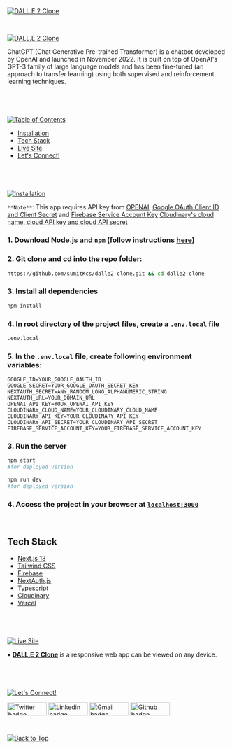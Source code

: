 <p id="header"><p>

<br>

<p id="project-title"><p>

<a href=#table-of-contents>![DALL.E 2 Clone](https://i.postimg.cc/GpzMR1bL/dalle-title.png)</a>

<br>

<a href="https://dalle-sumit.up.railway.app/">![DALL.E 2 Clone](https://i.postimg.cc/59szb2cQ/dalle-preview.png)</a>

ChatGPT (Chat Generative Pre-trained Transformer) is a chatbot developed by OpenAI and launched in November 2022. It is built on top of OpenAI's GPT-3 family of large language models and has been fine-tuned (an approach to transfer learning) using both supervised and reinforcement learning techniques.

#

<br>
<p id="table-of-contents"><p>

<a href=#table-of-contents>![Table of Contents](https://res.cloudinary.com/dn1e07eul/image/upload/v1659241355/Readme%20Headers/inter-toc_euxbbw.png)</a>

- [Installation](#installation)
- [Tech Stack](#tech-stack)
- [Live Site](#live-site)
- [Let's Connect!](#lets-connect) <br>

#

<br>

<p id="installation"><p>

<a href=#installation>![Installation](https://res.cloudinary.com/dn1e07eul/image/upload/v1659389842/Readme%20Headers/inter-installation_j9ixlq.png)</a>

`**Note**`: This app requires API key from <a href="https://openai.com/api/" >OPENAI</a>, <a href="https://console.cloud.google.com/" >Google OAuth Client ID and Client Secret</a> and <a href="https://firebase.google.com/" >Firebase Service Account Key</a>
<a href="https://console.cloudinary.com/">Cloudinary's cloud name, cloud API key and cloud API secret</a>

### 1. Download Node.js and `npm` (follow instructions [here](https://nodejs.org/en/))

### 2. Git clone and cd into the repo folder:

```bash
https://github.com/sumitKcs/dalle2-clone.git && cd dalle2-clone
```

### 3. Install all dependencies

```bash
npm install
```

### 4. In root directory of the project files, create a `.env.local` file

```bash
.env.local
```

### 5. In the `.env.local` file, create following environment variables:

```
GOOGLE_ID=YOUR_GOOGLE_OAUTH_ID
GOOGLE_SECRET=YOUR_GOOGLE_OAUTH_SECRET_KEY
NEXTAUTH_SECRET=ANY_RANDOM_LONG_ALPHANUMERIC_STRING
NEXTAUTH_URL=YOUR_DOMAIN_URL
OPENAI_API_KEY=YOUR_OPENAI_API_KEY
CLOUDINARY_CLOUD_NAME=YOUR_CLOUDINARY_CLOUD_NAME
CLOUDINARY_API_KEY=YOUR_CLOUDINARY_API_KEY
CLOUDINARY_API_SECRET=YOUR_CLOUDINARY_API_SECRET
FIREBASE_SERVICE_ACCOUNT_KEY=YOUR_FIREBASE_SERVICE_ACCOUNT_KEY

```

### 3. Run the server

```bash
npm start
#for deployed version

npm run dev
#for deployed version
```

### 4. Access the project in your browser at [`localhost:3000`](http://localhost:3000)

<br>

<p id="tech-stack"></p>

## Tech Stack

- [Next.js 13](https://nextjs.org)
- [Tailwind CSS](https://tailwindcss.com/)
- [Firebase](https://console.firebase.google.com/)
- [NextAuth.js](https://next-auth.js.org/)
- [Typescript](https://www.typescriptlang.org/)
- [Cloudinary](https://console.cloudinary.com/)
- [Vercel](https://vercel.com)

<br>

#

<p id="live-site"><p>

<a href="https://dalle-sumit.up.railway.app/">![Live Site](https://res.cloudinary.com/dn1e07eul/image/upload/v1659389947/Readme%20Headers/inter-live-site_ngkqcf.png)</a>

• **[DALL.E 2 Clone](https://dalle-sumit.up.railway.app/)** is a responsive web app can be viewed on any device.

<br>



#

<p id="lets-connect"><p>

<a href=#lets-connect>![Let's Connect!](https://res.cloudinary.com/dn1e07eul/image/upload/v1659314257/Readme%20Headers/inter-lets-connect_bv3kcd.png)</a>

<p><a href="https://twitter.com/risesumit"><img src="https://img.shields.io/badge/twitter-%231DA1F2.svg?&style=for-the-badge&logo=twitter&logoColor=white" height=30 width=90 alt="Twitter badge"></a> <a href="https://www.linkedin.com/in/sumitssr/"><img src="https://img.shields.io/badge/linkedin-%230064e7.svg?&style=for-the-badge&logo=linkedin&logoColor=white" height=30 width=90 alt="Linkedin badge"></a> <a href="mailto:itssumit258@gmail.com"><img src="https://img.shields.io/badge/gmail-%23fd1745.svg?&style=for-the-badge&logo=gmail&logoColor=white" height=30 width=90 alt="Gmail badge"></a> <a href="https://github.com/sumitKcs"><img src="https://img.shields.io/badge/github-%23ff8e44.svg?&style=for-the-badge&logo=github&logoColor=white" height=30 width=90 alt="Github badge"></a></p>

#

<a href=#header>![Back to Top](https://res.cloudinary.com/dn1e07eul/image/upload/v1659314281/Readme%20Headers/inter-congrats_m4p3ck.png)</a>
